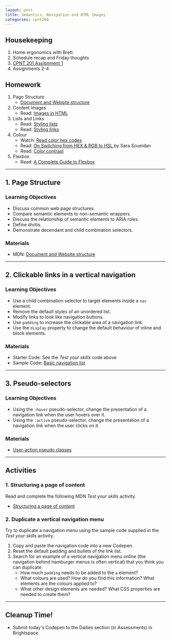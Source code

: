 ```yaml
---
layout: post
title: Semantics, Navigation and HTML Images
categories: cpnt260
---
```


## Housekeeping
1. Home ergonomics with Brett
2. Schedule recap and Friday thoughts
3. [CPNT 201 Assignment 1](https://github.com/sait-wbdv/assessments/blob/master/cpnt260/)
4. Assignments 2-4

## Homework
1. Page Structure
    - [Document and Website structure](https://developer.mozilla.org/en-US/docs/Learn/HTML/Introduction_to_HTML/Document_and_website_structure)
2. Content Images
    - Read: [Images in HTML](https://developer.mozilla.org/en-US/docs/Learn/HTML/Multimedia_and_embedding/Images_in_HTML)
3. Lists and Links
    - Read: [Styling lists](https://developer.mozilla.org/en-US/docs/Learn/CSS/Styling_text/Styling_lists)
    - Read: [Styling links](https://developer.mozilla.org/en-US/docs/Learn/CSS/Styling_text/Styling_links)
4. Colour
    - Watch: [Read color hex codes](https://youtu.be/eqZqx6lRPe0)
    - Read: [On Switching from HEX & RGB to HSL ](https://www.sarasoueidan.com/blog/hex-rgb-to-hsl/) by Sara Soueidan
    - Read: [Color contrast](https://developer.mozilla.org/en-US/docs/Web/Accessibility/Understanding_WCAG/Perceivable/Color_contrast)
5. Flexbox
    - Read: [A Complete Guide to Flexbox](https://css-tricks.com/snippets/css/a-guide-to-flexbox/)

---

## 1. Page Structure
### Learning Objectives
- Discuss common web page structures.
- Compare semantic elements to non-semantic wrappers.
- Discuss the relationship of semantic elements to ARIA roles.
- Define divitis.
- Demonstrate decendant and child combination selectors.

### Materials
- MDN: [Document and Website structure](https://developer.mozilla.org/en-US/docs/Learn/HTML/Introduction_to_HTML/Document_and_website_structure)

---

## 2. Clickable links in a vertical navigation
### Learning Objectives
- Use a child combination selector to target elements inside a `nav` element. 
- Remove the default styles of an unordered list.
- Modify links to look like navigation buttons.
- Use `padding` to increase the clickable area of a navigation link.
- Use the `display` property to change the default behaviour of inline and block elements.

### Materials
- Starter Code: See the _Test your skills_ code above
- Sample Code: [Basic navigation list](https://codepen.io/browsertherapy/pen/XWjwJGL)

---

## 3. Pseudo-selectors
### Learning Objectives
- Using the `:hover` pseudo-selector, change the presentation of a navigation link when the user hovers over it.
- Using the `:active` pseudo-selector, change the presentation of a navigation link when the user clicks on it.

### Materials
- [User-action pseudo classes](https://developer.mozilla.org/en-US/docs/Learn/CSS/Building_blocks/Selectors/Pseudo-classes_and_pseudo-elements#user-action_pseudo_classes)

---

## Activities
### 1. Structuring a page of content
Read and complete the following MDN _Test your skills_ activity.
- [Structuring a page of content](https://developer.mozilla.org/en-US/docs/Learn/HTML/Introduction_to_HTML/Structuring_a_page_of_content)

### 2. Duplicate a vertical navigation menu
Try to duplicate a navigation menu using the sample code supplied in the _Test your skills_ activity.
1. Copy and paste the navigation code into a new Codepen.
2. Reset the default padding and bullets of the link list.
4. Search for an example of a vertical navigation menu online (the navigation behind hamburger menus is often vertical) that you think you can duplicate.
    - How much `padding` needs to be added to the `a` element?
    - What colours are used? How do you find this information? What elements are the colours applied to?
    - What other design elements are needed? What CSS properties are needed to create them?

---

## Cleanup Time!
- Submit today's Codepen to the Dailies section (in Assessments) in Brightspace.